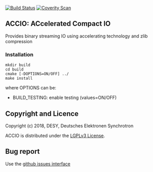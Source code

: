 [![Build Status](https://travis-ci.org/rete/accio.svg?branch=master)](https://travis-ci.org/rete/accio)
[![Coverity Scan](https://scan.coverity.com/projects/16888/badge.svg)](https://scan.coverity.com/projects/rete-accio)

## ACCIO: ACcelerated Compact IO

Provides binary streaming IO using accelerating technology and zlib compression

### Installation

```
mkdir build
cd build
cmake [-DOPTIONS=ON/OFF] ../
make install
```

where OPTIONS can be:

- BUILD_TESTING: enable testing (values=ON/OFF)

## Copyright and Licence

Copyright (c) 2018, DESY, Deutsches Elektronen Synchrotron

ACCIO is distributed under the [LGPLv3 License](https://www.gnu.org/licenses/lgpl-3.0.en.html).

## Bug report

Use the [github issues interface](https://github.com/rete/accio/issues)
